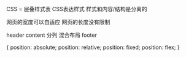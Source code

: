 CSS = 层叠样式表
CSS表达样式
样式和内容/结构是分离的

网页的宽度可以自适应
网页的长度没有限制

header
content
分列
混合布局
footer


{
    position: absolute;
    position: relative;
    position: fixed;
    position: flex;
}